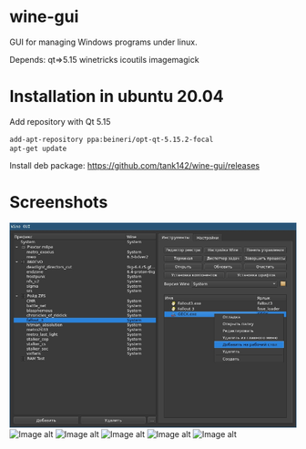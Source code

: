 # wine-gui
GUI for managing Windows programs under linux.

Depends: qt=>5.15 winetricks icoutils imagemagick

# Installation in ubuntu 20.04
Add repository with Qt 5.15
```
add-apt-repository ppa:beineri/opt-qt-5.15.2-focal
apt-get update
```
Install deb package: https://github.com/tank142/wine-gui/releases


# Screenshots
![Image alt](https://github.com/tank142/wine-gui/raw/qt6/screenshot1.jpg)
![Image alt](https://github.com/tank142/wine-gui/raw/qt6/screenshot6.jpg)
![Image alt](https://github.com/tank142/wine-gui/raw/qt6/screenshot3.jpg)
![Image alt](https://github.com/tank142/wine-gui/raw/qt6/screenshot2.jpg)
![Image alt](https://github.com/tank142/wine-gui/raw/qt6/screenshot4.jpg)
![Image alt](https://github.com/tank142/wine-gui/raw/qt6/screenshot5.jpg)
